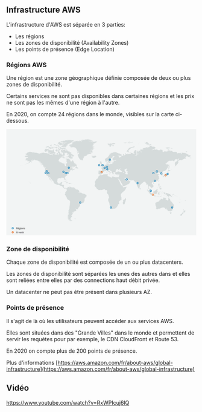 ## Infrastructure AWS

L'infrastructure d'AWS est séparée en 3 parties:
- Les régions
- Les zones de disponibilité (Availability Zones)
- Les points de présence (Edge Location)


### Régions AWS

Une région est une zone géographique définie composée de deux ou plus zones de disponibilité. 

Certains services ne sont pas disponibles dans certaines régions et les prix ne sont pas les mêmes d'une région à l'autre.

En 2020, on compte 24 régions dans le monde, visibles sur la carte ci-dessous.

![carte-regions-aws](./img/aws_regions.png)

### Zone de disponibilité

Chaque zone de disponibilité est composée de un ou plus datacenters. 

Les zones de disponibilité sont séparées les unes des autres dans et elles sont reliées entre elles par des connections haut débit privée.

Un datacenter ne peut pas être présent dans plusieurs AZ.

### Points de présence

Il s'agit de là où les utilisateurs peuvent accéder aux services AWS.

Elles sont situées dans des "Grande Villes" dans le monde et permettent de servir les requètes pour par exemple, le CDN CloudFront et Route 53.

En 2020 on compte plus de 200 points de présence.


Plus d'informations [https://aws.amazon.com/fr/about-aws/global-infrastructure](https://aws.amazon.com/fr/about-aws/global-infrastructure)

## Vidéo

https://www.youtube.com/watch?v=RxWPIcuj6lQ